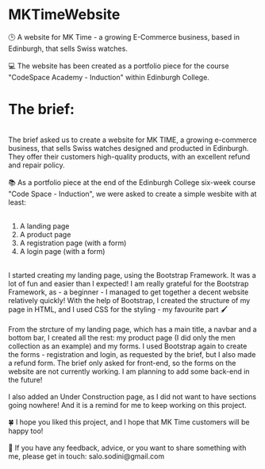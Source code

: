 # MKTimeWebsite
🕒 A website for MK Time - a growing E-Commerce business, based in Edinburgh, that sells Swiss watches. 
<br>
<br>
💻 The website has been created as a portfolio piece for the course "CodeSpace Academy - Induction" within Edinburgh College.
<br>
# The brief:
<br>
The brief asked us to create a website for MK TIME, a growing e-commerce business, that sells Swiss watches designed and producted in Edinburgh. They offer their customers high-quality products, with an excellent refund and repair policy. 
<br>
<br>
📚 As a portfolio piece at the end of the Edinburgh College six-week course "Code Space - Induction", we were asked to create a simple wesbite with at least:
<br>
<br>
<ol>
  <li>A landing page</li>
  <li>A product page</li>
  <li>A registration page (with a form)</li>
  <li>A login page (with a form)</li>
</ol>
<br>
I started creating my landing page, using the Bootstrap Framework. It was a lot of fun and easier than I expected! I am really grateful for the Bootstrap Framework, as - a beginner - I managed to get together a decent website relatively quickly! With the help of Bootstrap, I created the structure of my page in HTML, and I used CSS for the styling - my favourite part 🖌️
<br>
<br>
From the strcture of my landing page, which has a main title, a navbar and a bottom bar, I created all the rest: my product page (I did only the men collection as an example) and my forms. I used Bootstrap again to create the forms - registration and login, as requested by the brief, but I also made a refund form. The brief only asked for front-end, so the forms on the website are not currently working. I am planning to add some back-end in the future!
<br>
<br>
I also added an Under Construction page, as I did not want to have sections going nowhere! And it is a remind for me to keep working on this project. 
<br>
<br>
🍀 I hope you liked this project, and I hope that MK Time customers will be happy too!
<br>
<br>
💬 If you have any feedback, advice, or you want to share something with me, please get in touch: salo.sodini@gmail.com
